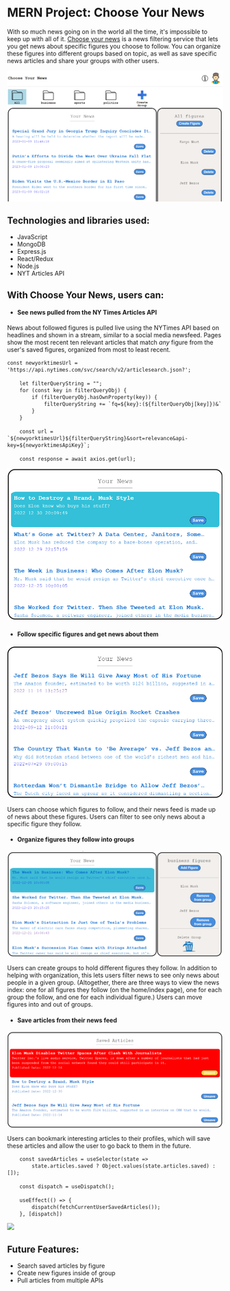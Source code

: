 # MERN Project: Choose Your News


With so much news going on in the world all the time, it's impossible to keep up with all of it.  [Choose your news](https://choose-your-news.onrender.com/) is a news filtering service that lets you get news about specific figures you choose to follow. You can organize these figures into different groups based on topic, as well as save specific news articles and share your groups with other users.


![](images/index_page.png)



## Technologies and libraries used:
- JavaScript
- MongoDB
- Express.js
- React/Redux
- Node.js
- NYT Articles API


## With Choose Your News, users can:

- #### See news pulled from the NY Times Articles API

News about followed figures is pulled live using the NYTimes API based on headlines and shown in a stream, similar to a social media newsfeed.  Pages show the most recent ten relevant articles that match *any* figure from the user's saved figures, organized from most to least recent.

```
const newyorktimesUrl = 'https://api.nytimes.com/svc/search/v2/articlesearch.json?';

    let filterQueryString = "";
    for (const key in filterQueryObj) {
        if (filterQueryObj.hasOwnProperty(key)) {
            filterQueryString += `fq=${key}:(${filterQueryObj[key]})&`
        }
    }
   
    const url = `${newyorktimesUrl}${filterQueryString}&sort=relevance&api-key=${newyorktimesApiKey}`;

    const response = await axios.get(url);
```

![](images/news_index.png)

- #### Follow specific figures and get news about them

![](images/bezos_news.png)


Users can choose which figures to follow, and their news feed is made up of news about these figures.  Users can filter to see only news about a specific figure they follow.


- #### Organize figures they follow into groups

![](images/business_news.png)

Users can create groups to hold different figures they follow.  In addition to helping with organization, this lets users filter news to see only news about people in a given group.  (Altogether, there are three ways to view the news index: one for all figures they follow (on the home/index page), one for each group the follow, and one for each individual figure.)  Users can move figures into and out of groups.



- #### Save articles from their news feed

![](images/saved_articles.png)

Users can bookmark interesting articles to their profiles, which will save these articles and allow the user to go back to them in the future.

```
    const savedArticles = useSelector(state => 
        state.articles.saved ? Object.values(state.articles.saved) : []);

    const dispatch = useDispatch();

    useEffect(() => {
        dispatch(fetchCurrentUserSavedArticles());
    }, [dispatch])
```


![](images/Google_map)








## Future Features:
- Search saved articles by figure
- Create new figures inside of group
- Pull articles from multiple APIs
